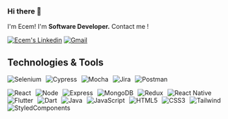 ### Hi there 👋
I'm Ecem!
I'm <strong>Software Developer.</strong>
Contact me !


<a href="https://www.linkedin.com/in/ecem-naz-g-2107861a1/" target="_blank" rel="nofollow"><img alt="Ecem's Linkedin" src="https://img.shields.io/badge/LinkedIn-0077B5?style=for-the-badge&logo=linkedin&logoColor=white" /></a>
 <a href="mailto:ecemnazgorusuk@gmail.com" target="_blank" rel="nofollow"><img alt="Gmail" src="https://img.shields.io/badge/Gmail-D14836?style=for-the-badge&logo=gmail&logoColor=white" /></a>
 
 ## Technologies & Tools 
<div style="display: flex; flex-wrap: wrap; gap: 10px;">
  <img alt="Selenium" src="https://img.shields.io/badge/-selenium-%43B02A?style=for-the-badge&logo=selenium&logoColor=white">
  <img alt="Cypress" src="https://img.shields.io/badge/-cypress-%23E5E5E5?style=for-the-badge&logo=cypress&logoColor=058a5e">
  <img alt="Mocha" src="https://img.shields.io/badge/-mocha-%238D6748?style=for-the-badge&logo=mocha&logoColor=white">
  <img alt="Jira" src="https://img.shields.io/badge/-Jira-090909?style=for-the-badge&logo=jira&logoColor=4038C8">
  <img alt="Postman" src="https://img.shields.io/badge/-Postman-090909?style=for-the-badge&logo=Postman&logoColor=C82E16">
</div>
<ul style="display: flex; flex-wrap: wrap; list-style-type: none; padding: 0;">
  <li style="margin-right: 10px;"><img alt="React" src="https://img.shields.io/badge/React-20232A?style=for-the-badge&logo=react&logoColor=61DAFB"></li>
  <li style="margin-right: 10px;"><img alt="Node" src="https://img.shields.io/badge/Node.js-43853D?style=for-the-badge&logo=node.js&logoColor=white"></li>
  <li style="margin-right: 10px;"><img alt="Express" src="https://img.shields.io/badge/Express%20js-000000?style=for-the-badge&logo=express&logoColor=white"></li>
  <li style="margin-right: 10px;"><img alt="MongoDB" src="https://img.shields.io/badge/MongoDB-4EA94B?style=for-the-badge&logo=mongodb&logoColor=white"></li>
  <li style="margin-right: 10px;"><img alt="Redux" src="https://img.shields.io/badge/Redux-593D88?style=for-the-badge&logo=redux&logoColor=white"></li>
  <li style="margin-right: 10px;"><img alt="React Native" src="https://img.shields.io/badge/react_native-%2320232a.svg?style=for-the-badge&logo=react&logoColor=%2361DAFB"></li>
  <li style="margin-right: 10px;"><img alt="Flutter" src="https://img.shields.io/badge/Flutter-%2302569B.svg?style=for-the-badge&logo=Flutter&logoColor=white"></li>
  <li style="margin-right: 10px;"><img alt="Dart" src="https://img.shields.io/badge/Dart-0175C2?style=for-the-badge&logo=dart&logoColor=white"></li>
  <li style="margin-right: 10px;"><img alt="Java" src="https://img.shields.io/badge/java-black?style=for-the-badge&logo=java&logoColor=white"></li>
  <li style="margin-right: 10px;"><img alt="JavaScript" src="https://img.shields.io/badge/javascript-%23323330.svg?style=for-the-badge&logo=javascript&logoColor=%23F7DF1E"></li>
  <li style="margin-right: 10px;"><img alt="HTML5" src="https://img.shields.io/badge/html5-%23E34F26.svg?style=for-the-badge&logo=html5&logoColor=white"></li>
  <li style="margin-right: 10px;"><img alt="CSS3" src="https://img.shields.io/badge/css3-black?style=for-the-badge&logo=css3&logoColor=white"></li>
  <li style="margin-right: 10px;"><img alt="Tailwind" src="https://img.shields.io/badge/tailwindcss-0F172A?style=for-the-badge&logo=tailwind css&logoColor=white"></li>
  <li><img alt="StyledComponents" src="https://img.shields.io/badge/styled--components-DB7093?style=for-the-badge&logo=styled-components&logoColor=white"></li>
</ul>

